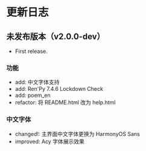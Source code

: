 # 更新日志

## 未发布版本（v2.0.0-dev）

- First release.

### 功能
- add: 中文字体支持
- add: Ren'Py 7.4.6 Lockdown Check
- add: poem_en
- refactor: 将 README.html 改为 help.html

### 中文字体
- changed!: 主界面中文字体更换为 HarmonyOS Sans
- improved: Acy 字体展示效果
